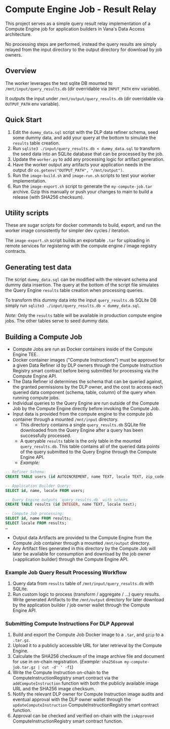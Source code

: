# Compute Engine Job - Result Relay

This project serves as a simple query result relay implementation of a Compute Engine job for application builders in Vana's Data Access architecture.

No processing steps are performed, instead the query results are simply relayed from the input directory to the output directory for download by job owners.

## Overview

The worker leverages the test sqlite DB mounted to `/mnt/input/query_results.db` (dir overridable via `INPUT_PATH` env variable).

It outputs the input under `/mnt/output/query_results.db` (dir overridable via `OUTPUT_PATH` env variable).

## Quick Start

1. Edit the `dummy_data.sql` script with the DLP data refiner schema, seed some dummy data, and add your query at the bottom to simulate the `results` table creation.
2. Run `sqlite3 ./input/query_results.db < dummy_data.sql` to transform the seed data into an SQLite database that can be processed by the job.
3. Update the `worker.py` to add any processing logic for artifact generation.
4. Have the worker output any artifacts your application needs in the output dir `os.getenv("OUTPUT_PATH", "/mnt/output")`.
5. Run the `image-build.sh` and `image-run.sh` scripts to test your worker implementation.
6. Run the `image-export.sh` script to generate the `my-compute-job.tar` archive. Gzip this manually or push your changes to main to build a release (with SHA256 checksum).

## Utility scripts

These are sugar scripts for docker commands to build, export, and run the worker image consistently for simpler dev cycles / iteration.

The `image-export.sh` script builds an exportable `.tar` for uploading in remote services for registering with the compute engine / image registry contracts.

## Generating test data

The script `dummy_data.sql` can be modified with the relevant schema and dummy data insertion. The query at the bottom of the script file simulates the Query Engine `results` table creation when processing queries.

To transform this dummy data into the input `query_results.db` SQLite DB simply run `sqlite3 ./input/query_results.db < dummy_data.sql`.

*Note:* Only the `results` table will be available in production compute engine jobs. The other tables serve to seed dummy data.

## Building a Compute Job

- Compute Jobs are run as Docker containers inside of the Compute Engine TEE.
- Docker container images ("Compute Instructions") must be approved for a given Data Refiner id by DLP owners through the Compute Instruction Registry smart contract before being submitted for processing via the Compute Engine API.
- The Data Refiner id determines the schema that can be queried against, the granted permissions by the DLP owner, and the cost to access each queried data component (schema, table, column) of the query when running compute jobs.
- Individual queries to the Query Engine are run outside of the Compute Job by the Compute Engine directly before invoking the Compute Job.
- Input data is provided from the compute engine to the compute job container through a mounted `/mnt/input` directory.
  - This directory contains a single `query_results.db` SQLite file downloaded from the Query Engine after a query has been successfully processed.
  - A queryable `results` table is the only table in the mounted `query_results.db`. This table contains all of the queried data points of the query submitted to the Query Engine through the Compute Engine API.
  - *Example:*
```sql
-- Refiner Schema:
CREATE TABLE users (id AUTOINCREMENT, name TEXT, locale TEXT, zip_code TEXT, city TEXT);

-- Application Builder Query:
SELECT id, name, locale FROM users;

-- Query Engine outputs `query_results.db` with schema
CREATE TABLE results (id INTEGER, name TEXT, locale text);

-- Compute Job processing:
SELECT id, name FROM results;
SELECT locale FROM results;
…
```
- Output data Artifacts are provided to the Compute Engine from the Compute Job container through a mounted `/mnt/output` directory.
- Any Artifact files generated in this directory by the Compute Job will later be available for consumption and download by the job owner (=application builder) through the Compute Engine API.

### Example Job Query Result Processing Workflow

1. Query data from `results` table of `/mnt/input/query_results.db` with SQLite.
2. Run custom logic to process (transform / aggregate / …) query results.
Write generated Artifacts to the `/mnt/output` directory for later download by the application builder / job owner wallet through the Compute Engine API.

### Submitting Compute Instructions For DLP Approval

1. Build and export the Compute Job Docker image to a `.tar`, and `gzip` to a `.tar.gz`.
2. Upload it to a publicly accessible URL for later retrieval by the Compute Engine.
3. Calculate the SHA256 checksum of the image archive file and document for use in on-chain registration. (*Example:* `sha256sum my-compute-job.tar.gz | cut -d' ' -f1`)
4. Write the Compute Instruction on-chain to the ComputeInstructionRegistry smart contract via the `addComputeInstruction` function with both the publicly available image URL and the SHA256 image checksum.
5. Notify the relevant DLP owner for Compute Instruction image audits and eventual approval with the DLP owner wallet through the `updateComputeInstruction` ComputeInstructionRegistry smart contract function.
6. Approval can be checked and verified on-chain with the `isApproved` ComputeInstructionRegistry smart contract function.